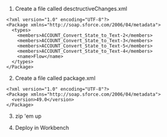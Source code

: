 1. Create a file called desctructiveChanges.xml
```
<?xml version="1.0" encoding="UTF-8"?>
<Package xmlns="http://soap.sforce.com/2006/04/metadata">
  <types>
    <members>ACCOUNT_Convert_State_to_Text-2</members>
    <members>ACCOUNT_Convert_State_to_Text-3</members>
    <members>ACCOUNT_Convert_State_to_Text-5</members>
    <members>ACCOUNT_Convert_State_to_Text-4</members>
    <name>Flow</name>
  </types>
</Package>
```
2. Create a file called package.xml
```
<?xml version="1.0" encoding="UTF-8"?>
<Package xmlns="http://soap.sforce.com/2006/04/metadata">
  <version>49.0</version>
</Package>
```
3. zip 'em up

4. Deploy in Workbench
